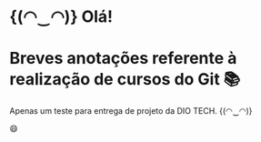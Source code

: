 # {(◠‿◠)} Olá!

# Breves anotações referente à realização de cursos do Git :books:

Apenas um teste para entrega de projeto da DIO TECH. {(◠‿◠)}

:smile:
